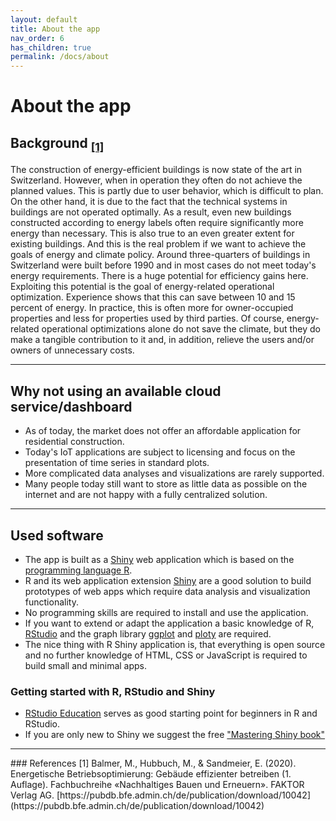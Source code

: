 ```yaml
---
layout: default
title: About the app
nav_order: 6
has_children: true
permalink: /docs/about
---
```


# About the app
## Background <sub><a href="#balmer2020">[1]</a></sub>
The construction of energy-efficient buildings is now state of the art in Switzerland. However, when in operation they often do not achieve the planned values. This is partly due to user behavior, which is difficult to plan. On the other hand, it is due to the fact that the technical systems in buildings are not operated optimally. As a result, even new buildings constructed according to energy labels often require significantly more energy than necessary. This is also true to an even greater extent for existing buildings. And this is the real problem if we want to achieve the goals of energy and climate policy. Around three-quarters of buildings in Switzerland were built before 1990 and in most cases do not meet today's energy requirements. There is a huge potential for efficiency gains here.
Exploiting this potential is the goal of energy-related operational optimization. Experience shows that this can save between 10 and 15 percent of energy. In practice, this is often more for owner-occupied properties and less for properties used by third parties. Of course, energy-related operational optimizations alone do not save the climate, but they do make a tangible contribution to it and, in addition, relieve the users and/or owners of unnecessary costs.

<hr>

## Why not using an available cloud service/dashboard
- As of today, the market does not offer an affordable application for residential construction. 
- Today's IoT applications are subject to licensing and focus on the presentation of time series in standard plots.
- More complicated data analyses and visualizations are rarely supported.
- Many people today still want to store as little data as possible on the internet and are not happy with a fully centralized solution.

<hr>

## Used software
- The app is built as a [Shiny](https://shiny.rstudio.com/) web application which is based on the [programming language R](https://en.wikipedia.org/wiki/R_(programming_language)).
- R and its web application extension [Shiny](https://shiny.rstudio.com/) are a good solution to build prototypes of web apps which require data analysis and visualization functionality.
- No programming skills are required to install and use the application.
- If you want to extend or adapt the application a basic knowledge of R, [RStudio](https://rstudio.com/products/rstudio/) and the graph library [ggplot](https://ggplot2.tidyverse.org/reference/ggplot.html) and [ploty](https://plotly.com/r/) are required.
- The nice thing with R Shiny application is, that everything is open source and no further knowledge of HTML, CSS or JavaScript is required to build small and minimal apps.

### Getting started with R, RStudio and Shiny
- [RStudio Education](https://education.rstudio.com/learn/beginner/) serves as good starting point for beginners in R and RStudio. 
- If you are only new to Shiny we suggest the free <a href="https://mastering-shiny.org/" target="_blank">"Mastering Shiny book"</a>

<hr>
### References 
<a id="balmer2020">[1]</a> Balmer, M., Hubbuch, M., & Sandmeier, E. (2020). Energetische Betriebsoptimierung: Gebäude effizienter betreiben (1. Auflage). Fachbuchreihe «Nachhaltiges Bauen und Erneuern». FAKTOR Verlag AG. [https://pubdb.bfe.admin.ch/de/publication/download/10042](https://pubdb.bfe.admin.ch/de/publication/download/10042)<br>
	